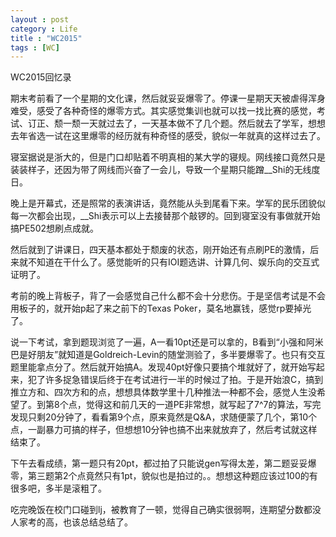 ```yaml
---
layout : post
category : Life
title : "WC2015"
tags : [WC]
---
```

WC2015回忆录

期末考前看了一个星期的文化课，然后就妥妥爆零了。停课一星期天天被虐得浑身难受，感受了各种奇怪的爆零方式。其实感觉集训也就可以找一找比赛的感觉，考试、订正、颓一颓一天就过去了，一天基本做不了几个题。然后就去了学军，想想去年省选一试在这里爆零的经历就有种奇怪的感受，貌似一年就真的这样过去了。

寝室据说是浙大的，但是门口却贴着不明真相的某大学的寝规。网线接口竟然只是装装样子，还因为带了网线而兴奋了一会儿，导致一个星期只能蹭__Shi的无线度日。

晚上是开幕式，还是照常的表演讲话，竟然能从头到尾看下来。学军的民乐团貌似每一次都会出现，__Shi表示可以上去接替那个敲锣的。回到寝室没有事做就开始搞PE502想刷点成就。

然后就到了讲课日，四天基本都处于颓废的状态，刚开始还有点刷PE的激情，后来就不知道在干什么了。感觉能听的只有IOI题选讲、计算几何、娱乐向的交互式证明了。

考前的晚上背板子，背了一会感觉自己什么都不会十分悲伤。于是坚信考试是不会用板子的，就开始p起了来之前下的Texas Poker，莫名地赢钱，感觉rp要掉光了。

说一下考试，拿到题现浏览了一遍，A一看10pt还是可以拿的，B看到“小强和阿米巴是好朋友”就知道是Goldreich-Levin的随堂测验了，多半要爆零了。也只有交互题里能拿点分了。然后就开始搞A。发现40pt好像只要搞个堆就好了，就开始写起来，犯了许多捉急错误后终于在考试进行一半的时候过了拍。于是开始浪C，搞到推立方和、四次方和的点，想想具体数学里十几种推法一种都不会，感觉人生没希望了。到第8个点，觉得这和前几天的一道PE非常想，就写起了7^7的算法，写完发现只剩20分钟了，看看第9个点，原来竟然是Q&A，求随便蒙了几个，第10个点，一副暴力可搞的样子，但想想10分钟也搞不出来就放弃了，然后考试就这样结束了。

下午去看成绩，第一题只有20pt，都过拍了只能说gen写得太差，第二题妥妥爆零，第三题第2个点竟然只有1pt，貌似也是拍过的。。想想这种题应该过100的有很多吧，多半是滚粗了。

吃完晚饭在校门口碰到lj，被教育了一顿，觉得自己确实很弱啊，连期望分数都没人家考的高，也该总结总结了。
